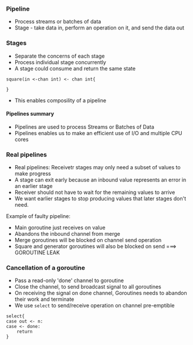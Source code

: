 ### Pipeline

- Process streams or batches of data
- Stage - take data in, perform an operation on it, and send the data out

### Stages

- Separate the concerns of each stage
- Process individual stage concurrently
- A stage could consume and return the same state
```
square(in <-chan int) <- chan int{

}
```
- This enables composility of a pipeline

#### Pipelines summary
- Pipelines are used to process Streams or Batches of Data
- Pipelines enables us to make an efficient use of I/O and multiple CPU cores

### Real pipelines 
- Real pipelines: Receivetr stages may only need a subset of values to make progress
- A stage can exit early because an inbound value represents an error in an earlier stage
- Receiver should not have to wait for the remaining values to arrive
- We want earlier stages to stop producing values that later stages don't need. 


Example of faulty pipeline:
- Main goroutine just receives on value
- Abandons the inbound channel from merge
- Merge goroutines will be blocked on channel send operation
- Square and generator goroutines will also be blocked on send
===> GOROUTINE LEAK

### Cancellation of a goroutine

- Pass a read-only 'done' channel to goroutine
- Close the channel, to send broadcast signal to all goroutines
- On receiving the signal on done channel, Goroutines needs to abandon
their work and terminate
- We use `select` to send/receive operation on channel pre-emptible

```
select{
case out <- n:
case <- done:
    return
}
```